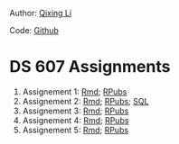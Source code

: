 
Author: [Qixing Li](https://qixing810.github.io/)

Code: [Github](https://github.com/qixing810/CUNYSPS-DataScience/tree/master/DS607) 


# DS 607 Assignments
1. Assignement 1: [Rmd](https://github.com/qixing810/CUNYSPS-DataScience/blob/master/DS607/Assignments/Assignment1.Rmd); [RPubs](http://rpubs.com/nickli/ds607ass1)
2. Assignement 2: [Rmd](https://github.com/qixing810/CUNYSPS-DataScience/blob/master/DS607/Assignments/Assignment2.Rmd); [RPubs](https://rpubs.com/nickli/ds607ass2); [SQL](https://github.com/qixing810/CUNYSPS-DataScience/blob/master/DS607/Assignments/Ass2_movies_rating.sql)
3. Assignement 3: [Rmd](); [RPubs]()
4. Assignement 4: [Rmd](); [RPubs]()
5. Assignement 5: [Rmd](); [RPubs]()